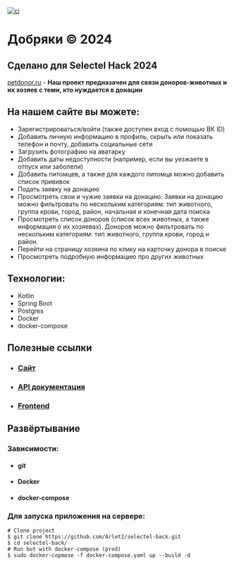 [![ci](https://github.com/Arlet2/selectel-back/actions/workflows/main.yml/badge.svg)](https://github.com/Arlet2/selectel-back/actions/workflows/main.yml)

# Добряки © 2024
## Сделано для Selectel Hack 2024

[petdonor.ru](https://petdonor.ru) - **Наш проект предназачен для связи доноров-животных и их хозяев с теми, кто нуждается в донации**

## На нашем сайте вы можете:

- Зарегистрироваться/войти (также доступен вход с помощью ВК ID)
- Добавить личную информацию в профиль, скрыть или показать телефон и почту, добавить социальные сети
- Загрузить фотографию на аватарку
- Добавить даты недоступности (например, если вы уезжаете в отпуск или заболели)
- Добавить питомцев, а также для каждого питомца можно добавить список прививок
- Подать заявку на донацию
- Просмотреть свои и чужие заявки на донацию. Заявки на донацию можно фильтровать по нескольким категориям: тип животного, группа крови, город, район, начальная и конечная дата поиска
- Просмотреть список доноров (список всех животных, а также информация о их хозяевах). Доноров можно фильтровать по нескольким категориям: тип животного, группа крови, город и район.
- Перейти на страницу хозяина по клику на карточку донора в поиске
- Просмотреть подробную информацию про других животных

## Технологии:
- Kotlin
- Spring Boot
- Postgres
- Docker
- docker-compose

## Полезные ссылки

* ### [Сайт](https://petdonor.ru)
* ### [API документация](https://api.petdonor.ru/swagger)
* ### [Frontend](https://github.com/Arlet2/selectel-front)

## Развёртывание

### Зависимости:
* #### git
* #### Docker
* #### docker-compose

### Для запуска приложения на сервере:
```shell script
# Clone project
$ git clone https://github.com/Arlet2/selectel-back.git
$ cd selectel-back/         
# Run bot with docker-compose (prod)
$ sudo docker-copmose -f docker-compose.yaml up --build -d
```